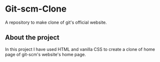 # Git-scm-Clone

A repository to make clone of git's official website.

## About the project

In this project I have used HTML and vanilla CSS to create a clone of home page of git-scm's website's home page.
